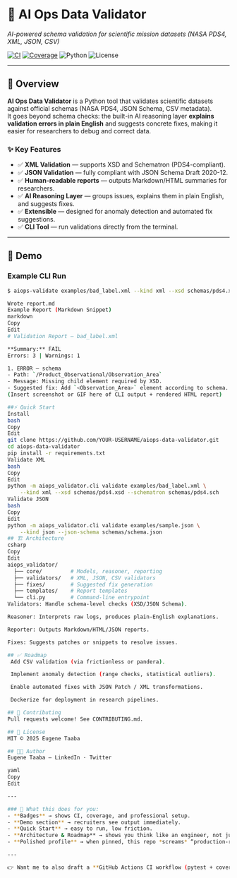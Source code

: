 # 🚀 AI Ops Data Validator
*AI-powered schema validation for scientific mission datasets (NASA PDS4, XML, JSON, CSV)*  

[![CI](https://github.com/YOUR-USERNAME/aiops-data-validator/actions/workflows/ci.yml/badge.svg)](https://github.com/YOUR-USERNAME/aiops-data-validator/actions)
[![Coverage](https://img.shields.io/codecov/c/github/YOUR-USERNAME/aiops-data-validator?logo=codecov)](https://codecov.io/gh/YOUR-USERNAME/aiops-data-validator)
![Python](https://img.shields.io/badge/python-3.10%2B-blue?logo=python)
![License](https://img.shields.io/badge/license-MIT-green)

---

## 📖 Overview
**AI Ops Data Validator** is a Python tool that validates scientific datasets against official schemas (NASA PDS4, JSON Schema, CSV metadata).  
It goes beyond schema checks: the built-in AI reasoning layer **explains validation errors in plain English** and suggests concrete fixes, making it easier for researchers to debug and correct data.

### ✨ Key Features
- ✅ **XML Validation** — supports XSD and Schematron (PDS4-compliant).  
- ✅ **JSON Validation** — fully compliant with JSON Schema Draft 2020-12.  
- ✅ **Human-readable reports** — outputs Markdown/HTML summaries for researchers.  
- ✅ **AI Reasoning Layer** — groups issues, explains them in plain English, and suggests fixes.  
- ✅ **Extensible** — designed for anomaly detection and automated fix suggestions.  
- ✅ **CLI Tool** — run validations directly from the terminal.  

---

## 📸 Demo
### Example CLI Run
```bash
$ aiops-validate examples/bad_label.xml --kind xml --xsd schemas/pds4.xsd --schematron schemas/pds4.sch

Wrote report.md
Example Report (Markdown Snippet)
markdown
Copy
Edit
# Validation Report — bad_label.xml

**Summary:** FAIL  
Errors: 3 | Warnings: 1  

1. ERROR — schema  
- Path: `/Product_Observational/Observation_Area`  
- Message: Missing child element required by XSD.  
- Suggested fix: Add `<Observation_Area>` element according to schema.  
(Insert screenshot or GIF here of CLI output + rendered HTML report)

##⚡ Quick Start
Install
bash
Copy
Edit
git clone https://github.com/YOUR-USERNAME/aiops-data-validator.git
cd aiops-data-validator
pip install -r requirements.txt
Validate XML
bash
Copy
Edit
python -m aiops_validator.cli validate examples/bad_label.xml \
    --kind xml --xsd schemas/pds4.xsd --schematron schemas/pds4.sch
Validate JSON
bash
Copy
Edit
python -m aiops_validator.cli validate examples/sample.json \
    --kind json --json-schema schemas/schema.json
## 🏗️ Architecture
csharp
Copy
Edit
aiops_validator/
  ├── core/         # Models, reasoner, reporting
  ├── validators/   # XML, JSON, CSV validators
  ├── fixes/        # Suggested fix generation
  ├── templates/    # Report templates
  └── cli.py        # Command-line entrypoint
Validators: Handle schema-level checks (XSD/JSON Schema).

Reasoner: Interprets raw logs, produces plain-English explanations.

Reporter: Outputs Markdown/HTML/JSON reports.

Fixes: Suggests patches or snippets to resolve issues.

## ✅ Roadmap
 Add CSV validation (via frictionless or pandera).

 Implement anomaly detection (range checks, statistical outliers).

 Enable automated fixes with JSON Patch / XML transformations.

 Dockerize for deployment in research pipelines.

## 🤝 Contributing
Pull requests welcome! See CONTRIBUTING.md.

## 📜 License
MIT © 2025 Eugene Taaba

## 👨‍💻 Author
Eugene Taaba — LinkedIn · Twitter

yaml
Copy
Edit

---

### 🔑 What this does for you:
- **Badges** → shows CI, coverage, and professional setup.  
- **Demo section** → recruiters see output immediately.  
- **Quick Start** → easy to run, low friction.  
- **Architecture & Roadmap** → shows you think like an engineer, not just a coder.  
- **Polished profile** → when pinned, this repo *screams* “production-ready engineer.”  

---

👉 Want me to also draft a **GitHub Actions CI workflow (pytest + coverage)** so you get that shiny “Build
